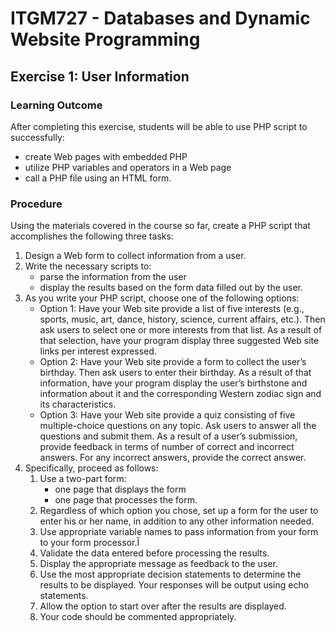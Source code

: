 # ITGM727 - Databases and Dynamic Website Programming
## Exercise 1: User Information


### Learning Outcome
After completing this exercise, students will be able to use PHP script to successfully:

* create Web pages with embedded PHP
* utilize PHP variables and operators in a Web page
* call a PHP file using an HTML form.


### Procedure
Using the materials covered in the course so far, create a PHP script that accomplishes the following three tasks:

1. Design a Web form to collect information from a user.
2. Write the necessary scripts to:
    * parse the information from the user
    * display the results based on the form data filled out by the user.
3. As you write your PHP script, choose one of the following options:
    * Option 1: Have your Web site provide a list of five interests (e.g., sports, music, art, dance, history, science, current affairs, etc.). Then ask users to select one or more interests from that list. As a result of that selection, have your program display three suggested Web site links per interest expressed.
    * Option 2: Have your Web site provide a form to collect the user’s birthday. Then ask users to enter their birthday. As a result of that information, have your program display the user’s birthstone and information about it and the corresponding Western zodiac sign and its characteristics.
    * Option 3: Have your Web site provide a quiz consisting of five multiple-choice questions on any topic. Ask users to answer all the questions and submit them. As a result of a user’s submission, provide feedback in terms of number of correct and incorrect answers. For any incorrect answers, provide the correct answer.
4. Specifically, proceed as follows:
    1. Use a two-part form:
        * one page that displays the form
        * one page that processes the form.
    2. Regardless of which option you chose, set up a form for the user to enter his or her name, in addition to any other information needed.
    3. Use appropriate variable names to pass information from your form to your form processor.Î
    4. Validate the data entered before processing the results.
    5. Display the appropriate message as feedback to the user.
    6. Use the most appropriate decision statements to determine the results to be displayed. Your responses will be output using echo statements.
    7. Allow the option to start over after the results are displayed.
    8. Your code should be commented appropriately. 
